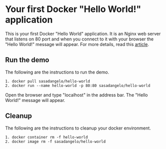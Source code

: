 # Your first Docker "Hello World!" application

This is your first Docker "Hello World" application. It is an Nginx web server that listens on 80 port and when you connect to it with your browser the "Hello World!" message will appear. For more details, read this [article](http://code4projects.altervista.org/getting-started-with-docker/).

## Run the demo

The following are the instructions to run the demo.

```
1. docker pull sasadangelo/hello-world
2. docker run --name hello-world -p 80:80 sasadangelo/hello-world
```

Open the browser and type "localhost" in the address bar. The "Hello World!" message will appear.

## Cleanup

The following are the instructions to cleanup your docker environment.

```
1. docker container rm -f hello-world
2. docker image rm -f sasadangelo/hello-world
```
